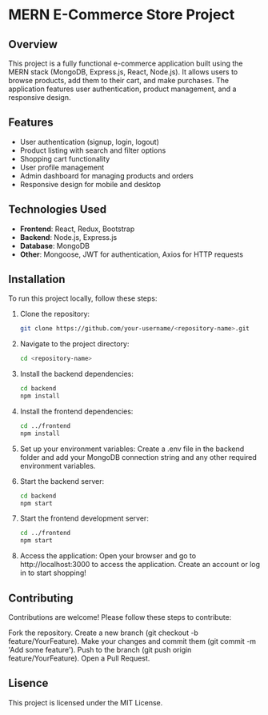 # MERN E-Commerce Store Project

## Overview

This project is a fully functional e-commerce application built using the MERN stack (MongoDB, Express.js, React, Node.js). It allows users to browse products, add them to their cart, and make purchases. The application features user authentication, product management, and a responsive design.

## Features

- User authentication (signup, login, logout)
- Product listing with search and filter options
- Shopping cart functionality
- User profile management
- Admin dashboard for managing products and orders
- Responsive design for mobile and desktop

## Technologies Used

- **Frontend**: React, Redux, Bootstrap
- **Backend**: Node.js, Express.js
- **Database**: MongoDB
- **Other**: Mongoose, JWT for authentication, Axios for HTTP requests

## Installation

To run this project locally, follow these steps:

1. Clone the repository:
   ```bash
   git clone https://github.com/your-username/<repository-name>.git

2. Navigate to the project directory:
    ```bash
    cd <repository-name>

3. Install the backend dependencies:
    ```bash
    cd backend
    npm install

4. Install the frontend dependencies:
    ```bash
    cd ../frontend
    npm install

5. Set up your environment variables:
    Create a .env file in the backend folder and add your MongoDB connection string and any other required environment variables.

6. Start the backend server:
    ```bash
    cd backend
    npm start

7. Start the frontend development server:
    ```bash
    cd ../frontend
    npm start

8. Access the application:
    Open your browser and go to http://localhost:3000 to access the application.
    Create an account or log in to start shopping!


## Contributing 
Contributions are welcome! Please follow these steps to contribute:

Fork the repository.
Create a new branch (git checkout -b feature/YourFeature).
Make your changes and commit them (git commit -m 'Add some feature').
Push to the branch (git push origin feature/YourFeature).
Open a Pull Request.

## Lisence
This project is licensed under the MIT License.